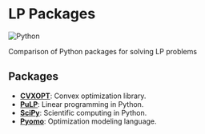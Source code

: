 # LP Packages

![Python](https://img.shields.io/badge/python-3670A0?style=for-the-badge&logo=python&logoColor=ffdd54)

Comparison of Python packages for solving LP problems

## Packages

- [**CVXOPT**](<https://cvxopt.org/>): Convex optimization library.
- [**PuLP**](<https://coin-or.github.io/pulp/>): Linear programming in Python.
- [**SciPy**](<https://www.scipy.org/>): Scientific computing in Python.
- [**Pyomo**](<http://www.pyomo.org/>): Optimization modeling language.
